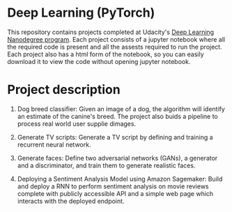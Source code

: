 # Deep Learning (PyTorch)

This repository contains projects completed at Udacity's [Deep Learning Nanodegree program](https://www.udacity.com/course/deep-learning-nanodegree--nd101). Each project consists of a jupyter notebook where all the required code is present and all the assests required to run the project. Each project also has a html form of the notebook, so you can easily download it to view the code without opening jupyter notebook. 

# Project description

1. Dog breed classifier: Given an image of a dog, the algorithm will identify an estimate of the canine's breed. The project also buids a pipeline to process real world user supplie dimages.

2. Generate TV scripts: Generate a TV script by defining and training a recurrent neural network.

3. Generate faces: Define two adversarial networks (GANs), a generator and a discriminator, and train them to generate realistic faces.

4. Deploying a Sentiment Analysis Model using Amazon Sagemaker: Build and deploy a RNN to perform sentiment analysis on movie reviews complete with publicly accessible API and a simple web page which interacts with the deployed endpoint. 
